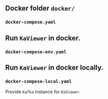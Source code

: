 Docker folder `docker/`
---
### `docker-compose.yaml`
Run ```KaViewer``` in docker.
---
### `docker-compose-env.yaml`
Run ```KaViewer``` in docker locally.
---
### `docker-compose-local.yaml`
Provide `Kafka` instance for ```KaViewer```.


